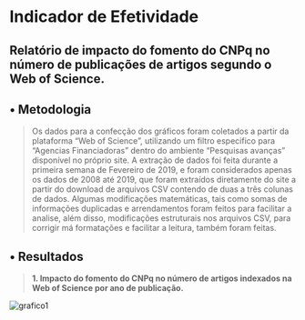 # **Indicador de Efetividade**

## Relatório de impacto do fomento do CNPq no número de publicações de artigos segundo o Web of Science.

##   **• Metodologia**

> Os dados para a confecção dos gráficos foram coletados a partir da plataforma “Web of Science”, utilizando um filtro especifico para “Agencias Financiadoras” dentro do ambiente “Pesquisas avanças” disponível no próprio site. A extração de dados foi feita durante a primeira semana de Fevereiro de 2019, e foram considerados apenas os dados de 2008 até 2019, que foram extraídos diretamente do site a partir do download de arquivos CSV contendo de duas a três colunas de dados. Algumas modificações matemáticas, tais como somas de informações duplicadas e arrendamentos foram feitos para facilitar a analise, além disso, modificações estruturais nos arquivos CSV, para corrigir má formatações e facilitar a leitura, também foram feitas. 

##   **• Resultados**
> **1. Impacto do fomento do CNPq no número de artigos indexados na Web of Science por ano de publicação.**

![grafico1](https://imgur.com/LSPGIGG)
